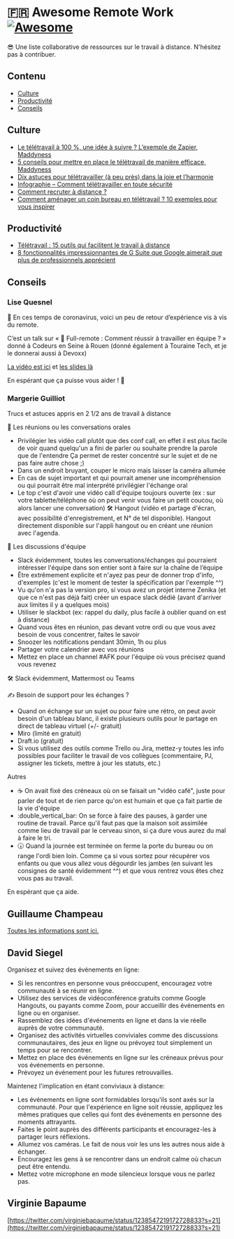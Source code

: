 # :fr: Awesome Remote Work [![Awesome](https://cdn.rawgit.com/sindresorhus/awesome/d7305f38d29fed78fa85652e3a63e154dd8e8829/media/badge.svg)](https://github.com/sindresorhus/awesome)

😎 Une liste collaborative de ressources sur le travail à distance. N'hésitez pas à contribuer.

## Contenu

- [Culture](#culture)
- [Productivité](#productivité)
- [Conseils](#conseils)


## Culture

- [Le télétravail à 100 %, une idée à suivre ? L’exemple de Zapier, Maddyness](https://www.maddyness.com/2018/12/17/zapier-teletravail-maddyrex/)
- [5 conseils pour mettre en place le télétravail de manière efficace, Maddyness](https://www.maddyness.com/2020/03/15/infographie-5-astuces-pour-mettre-en-place-le-teletravail-de-maniere-efficace/)
- [Dix astuces pour télétravailler (à peu près) dans la joie et l’harmonie](https://www.lemonde.fr/economie/article/2020/03/13/dix-astuces-pour-teletravailler-a-peu-pres-dans-la-joie-et-l-harmonie_6032945_3234.html)
- [Infographie – Comment télétravailler en toute sécurité](https://www.alliancy.fr/etudes/securite/2020/03/13/comment-teletravailler-securite)
- [Comment recruter à distance ?](https://workmetender.com/2020/03/12/comment-recruter-a-distance/)
- [Comment aménager un coin bureau en télétravail ? 10 exemples pour vous inspirer](https://blog.trello.com/fr/outils-t%C3%A9l%C3%A9travail)

## Productivité

- [Télétravail : 15 outils qui facilitent le travail à distance](https://www.blogdumoderateur.com/selection-outils-teletravail/)
- [8 fonctionnalités impressionnantes de G Suite que Google aimerait que plus de professionnels apprécient](https://www.zdnet.fr/pratique/8-fonctionnalites-impressionnantes-de-g-suite-que-google-aimerait-que-plus-de-professionnels-apprecient-39889587.htm)

## Conseils

### Lise Quesnel

👋 En ces temps de coronavirus, voici un peu de retour d’expérience vis à vis du remote.

C’est un talk sur « 🏡 Full-remote : Comment réussir à travailler en équipe ? » donné à Codeurs en Seine à Rouen (donné également à Touraine Tech, et je le donnerai aussi à Devoxx)

[La vidéo est ici](https://www.youtube.com/watch?v=WjROSsdOtIY) et [les slides là](https://docs.google.com/presentation/d/e/2PACX-1vSwQNL8U42byR5xZClJ7NkQl7ClyzjDi3GiEEtevbuiKGEZofRfJzvcRccWk2SIlw1fNo-BIukBVscm/pub)

En espérant que ça puisse vous aider ! 🙂


### Margerie Guilliot
Trucs et astuces appris en 2 1/2 ans de travail à distance

:loudspeaker: Les réunions ou les conversations orales

- Privilégier les vidéo call plutôt que des conf call, en effet il est plus facile de voir quand quelqu'un a fini de parler ou souhaite prendre la parole que de l'entendre 
Ça permet de rester concentré sur le sujet et de ne pas faire autre chose ;)
- Dans un endroit bruyant, couper le micro mais laisser la caméra allumée
- En cas de sujet important et qui pourrait amener une incompréhension ou qui pourrait être mal interprété privilégier l'échange oral 
- Le top c'est d'avoir une vidéo call d'équipe toujours ouverte (ex : sur votre tablette/téléphone où on peut venir vous faire un petit coucou, où alors lancer une conversation)
:hammer_and_wrench: Hangout (vidéo et partage d'écran, avec possibilité d'enregistrement, et N° de tel disponible). Hangout directement disponible sur l'appli hangout ou en créant une réunion avec l'agenda.
 
:speech_balloon: Les discussions d'équipe

- Slack évidemment, toutes les conversations/échanges qui pourraient intéresser l'équipe dans son entier sont à faire sur la chaîne de l’équipe
- Être extrêmement explicite et n'ayez pas peur de donner trop d'info, d'exemples (c'est le moment de tester la spécification par l'exemple ^^)
- Vu qu'on n'a pas la version pro, si vous avez un projet interne Zenika (et que ce n'est pas déjà fait) créer un espace slack dédié (avant d'arriver aux limites il y a quelques mois)
- Utiliser le slackbot (ex: rappel du daily, plus facile à oublier quand on est à distance)
- Quand vous êtes en réunion, pas devant votre ordi ou que vous avez besoin de vous concentrer, faites le savoir 
- Snoozer les notifications pendant 30min, 1h ou plus
- Partager votre calendrier avec vos réunions
- Mettez en place un channel #AFK pour l'équipe où vous précisez quand vous revenez 

:hammer_and_wrench: Slack évidemment, Mattermost ou Teams

:writing_hand: Besoin de support pour les échanges ?
- Quand on échange sur un sujet ou pour faire une rétro, on peut avoir besoin d'un tableau blanc, il existe plusieurs outils pour le partage en direct de tableau virtuel (+/- gratuit)
 - Miro (limité en gratuit)
 - Draft.io (gratuit)
- Si vous utilisez des outils comme Trello ou Jira, mettez-y toutes les info possibles pour faciliter le travail de vos collègues (commentaire, PJ, assigner les tickets, mettre à jour les statuts, etc.)

Autres
- :coffee: On avait fixé des créneaux où on se faisait un "vidéo café", juste pour parler de tout et de rien parce qu'on est humain et que ça fait partie de la vie d'équipe
- :double_vertical_bar: On se force à faire des pauses, à garder une routine de travail. Parce qu'il faut pas que la maison soit assimilée comme lieu de travail par le cerveau sinon, si ça dure vous aurez du mal à faire le tri.
- :clock530: Quand la journée est terminée on ferme la porte du bureau ou on range l'ordi bien loin. Comme ça si vous sortez pour récupérer vos enfants ou que vous allez vous dégourdir les jambes (en suivant les consignes de santé évidemment ^^) et que vous rentrez vous êtes chez vous pas au travail.

En espérant que ça aide.

## Guillaume Champeau

[Toutes les informations sont ici.](https://threadreaderapp.com/thread/1238200706844233728.html)


## David Siegel

Organisez et suivez des événements en ligne:
- Si les rencontres en personne vous préoccupent, encouragez votre communauté à se réunir en ligne.
- Utilisez des services de vidéoconférence gratuits comme Google Hangouts, ou payants comme Zoom, pour accueillir des événements en ligne ou en organiser.
- Rassemblez des idées d'événements en ligne et dans la vie réelle auprès de votre communauté.
- Organisez des activités virtuelles conviviales comme des discussions communautaires, des jeux en ligne ou prévoyez tout simplement un temps pour se rencontrer.
- Mettez en place des événements en ligne sur les créneaux prévus pour vos événements en personne.
- Prévoyez un événement pour les futures retrouvailles.

Maintenez l'implication en étant conviviaux à distance: 
- Les événements en ligne sont formidables lorsqu'ils sont axés sur la communauté. Pour que l'expérience en ligne soit réussie, appliquez les mêmes pratiques que celles qui font des événements en personne des moments attrayants.
- Faites le point auprès des différents participants et encouragez-les à partager leurs réflexions.
- Allumez vos caméras. Le fait de nous voir les uns les autres nous aide à échanger.
- Encouragez les gens à se rencontrer dans un endroit calme où chacun peut être entendu.
- Mettez votre microphone en mode silencieux lorsque vous ne parlez pas.

## Virginie Bapaume

[https://twitter.com/virginiebapaume/status/1238547219172728833?s=21](https://twitter.com/virginiebapaume/status/1238547219172728833?s=21)


